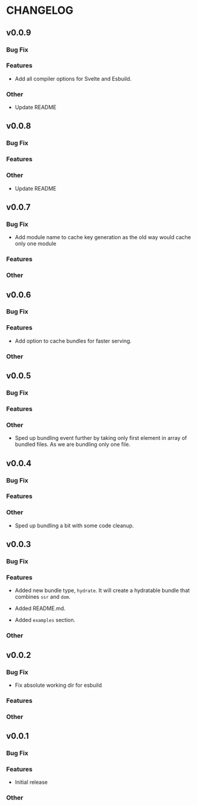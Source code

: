# CHANGELOG

## v0.0.9

### Bug Fix

### Features

- Add all compiler options for Svelte and Esbuild.

### Other

- Update README

## v0.0.8

### Bug Fix

### Features

### Other

- Update README

## v0.0.7

### Bug Fix

- Add module name to cache key generation as the old way would cache only one module

### Features

### Other

## v0.0.6

### Bug Fix

### Features

- Add option to cache bundles for faster serving.

### Other

## v0.0.5

### Bug Fix

### Features

### Other

- Sped up bundling event further by taking only first element in array of bundled files. As we are bundling only one file.

## v0.0.4

### Bug Fix

### Features

### Other

- Sped up bundling a bit with some code cleanup.

## v0.0.3

### Bug Fix

### Features

- Added new bundle type, `hydrate`. It will create a hydratable bundle that combines `ssr` and `dom`.

- Added README.md.
- Added `examples` section.

### Other

## v0.0.2

### Bug Fix

- Fix absolute working dir for esbuild

### Features

### Other

## v0.0.1

### Bug Fix

### Features

- Initial release

### Other
